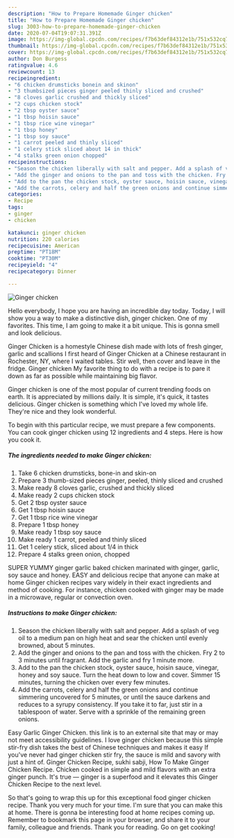 ```yaml
---
description: "How to Prepare Homemade Ginger chicken"
title: "How to Prepare Homemade Ginger chicken"
slug: 3003-how-to-prepare-homemade-ginger-chicken
date: 2020-07-04T19:07:31.391Z
image: https://img-global.cpcdn.com/recipes/f7b63def84312e1b/751x532cq70/ginger-chicken-recipe-main-photo.jpg
thumbnail: https://img-global.cpcdn.com/recipes/f7b63def84312e1b/751x532cq70/ginger-chicken-recipe-main-photo.jpg
cover: https://img-global.cpcdn.com/recipes/f7b63def84312e1b/751x532cq70/ginger-chicken-recipe-main-photo.jpg
author: Don Burgess
ratingvalue: 4.6
reviewcount: 13
recipeingredient:
- "6 chicken drumsticks bonein and skinon"
- "3 thumbsized pieces ginger peeled thinly sliced and crushed"
- "8 cloves garlic crushed and thickly sliced"
- "2 cups chicken stock"
- "2 tbsp oyster sauce"
- "1 tbsp hoisin sauce"
- "1 tbsp rice wine vinegar"
- "1 tbsp honey"
- "1 tbsp soy sauce"
- "1 carrot peeled and thinly sliced"
- "1 celery stick sliced about 14 in thick"
- "4 stalks green onion chopped"
recipeinstructions:
- "Season the chicken liberally with salt and pepper. Add a splash of veg oil to a medium pan on high heat and sear the chicken until evenly browned, about 5 minutes."
- "Add the ginger and onions to the pan and toss with the chicken. Fry 2 to 3 minutes until fragrant. Add the garlic and fry 1 minute more."
- "Add to the pan the chicken stock, oyster sauce, hoisin sauce, vinegar, honey and soy sauce. Turn the heat down to low and cover. Simmer 15 minutes, turning the chicken over every few minutes."
- "Add the carrots, celery and half the green onions and continue simmering uncovered for 5 minutes, or until the sauce darkens and reduces to a syrupy consistency. If you take it to far, just stir in a tablespoon of water. Serve with a sprinkle of the remaining green onions."
categories:
- Recipe
tags:
- ginger
- chicken

katakunci: ginger chicken 
nutrition: 220 calories
recipecuisine: American
preptime: "PT18M"
cooktime: "PT30M"
recipeyield: "4"
recipecategory: Dinner

---
```



![Ginger chicken](https://img-global.cpcdn.com/recipes/f7b63def84312e1b/751x532cq70/ginger-chicken-recipe-main-photo.jpg)

Hello everybody, I hope you are having an incredible day today. Today, I will show you a way to make a distinctive dish, ginger chicken. One of my favorites. This time, I am going to make it a bit unique. This is gonna smell and look delicious.

Ginger Chicken is a homestyle Chinese dish made with lots of fresh ginger, garlic and scallions I first heard of Ginger Chicken at a Chinese restaurant in Rochester, NY, where I waited tables. Stir well, then cover and leave in the fridge. Ginger chicken My favorite thing to do with a recipe is to pare it down as far as possible while maintaining big flavor.

Ginger chicken is one of the most popular of current trending foods on earth. It is appreciated by millions daily. It is simple, it's quick, it tastes delicious. Ginger chicken is something which I've loved my whole life. They're nice and they look wonderful.


To begin with this particular recipe, we must prepare a few components. You can cook ginger chicken using 12 ingredients and 4 steps. Here is how you cook it.

<!--inarticleads1-->

##### The ingredients needed to make Ginger chicken:

1. Take 6 chicken drumsticks, bone-in and skin-on
1. Prepare 3 thumb-sized pieces ginger, peeled, thinly sliced and crushed
1. Make ready 8 cloves garlic, crushed and thickly sliced
1. Make ready 2 cups chicken stock
1. Get 2 tbsp oyster sauce
1. Get 1 tbsp hoisin sauce
1. Get 1 tbsp rice wine vinegar
1. Prepare 1 tbsp honey
1. Make ready 1 tbsp soy sauce
1. Make ready 1 carrot, peeled and thinly sliced
1. Get 1 celery stick, sliced about 1/4 in thick
1. Prepare 4 stalks green onion, chopped


SUPER YUMMY ginger garlic baked chicken marinated with ginger, garlic, soy sauce and honey. EASY and delicious recipe that anyone can make at home Ginger chicken recipes vary widely in their exact ingredients and method of cooking. For instance, chicken cooked with ginger may be made in a microwave, regular or convection oven. 

<!--inarticleads2-->

##### Instructions to make Ginger chicken:

1. Season the chicken liberally with salt and pepper. Add a splash of veg oil to a medium pan on high heat and sear the chicken until evenly browned, about 5 minutes.
1. Add the ginger and onions to the pan and toss with the chicken. Fry 2 to 3 minutes until fragrant. Add the garlic and fry 1 minute more.
1. Add to the pan the chicken stock, oyster sauce, hoisin sauce, vinegar, honey and soy sauce. Turn the heat down to low and cover. Simmer 15 minutes, turning the chicken over every few minutes.
1. Add the carrots, celery and half the green onions and continue simmering uncovered for 5 minutes, or until the sauce darkens and reduces to a syrupy consistency. If you take it to far, just stir in a tablespoon of water. Serve with a sprinkle of the remaining green onions.


Easy Garlic Ginger Chicken. this link is to an external site that may or may not meet accessibility guidelines. I love ginger chicken because this simple stir-fry dish takes the best of Chinese techniques and makes it easy If you&#39;ve never had ginger chicken stir fry, the sauce is mild and savory with just a hint of. Ginger Chicken Recipe, sukhi sabji, How To Make Ginger Chicken Recipe. Chicken cooked in simple and mild flavors with an extra ginger punch. It&#39;s true — ginger is a superfood and it elevates this Ginger Chicken Recipe to the next level. 

So that's going to wrap this up for this exceptional food ginger chicken recipe. Thank you very much for your time. I'm sure that you can make this at home. There is gonna be interesting food at home recipes coming up. Remember to bookmark this page in your browser, and share it to your family, colleague and friends. Thank you for reading. Go on get cooking!
